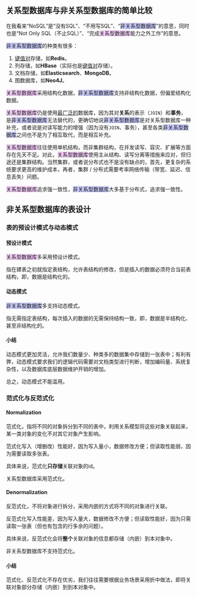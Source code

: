 ## 关系型数据库与非关系型数据库的简单比较

在我看来“NoSQL”是“没有SQL”、“不用写SQL”、“<span style=background:#c9ccff>非关系型数据库</span>”的意思，同时也是“Not Only SQL（不止SQL）”、“完成<span style=background:#f8d2ff>关系型数据库</span>能力之外工作”的意思。

<span style=background:#c9ccff>非关系型数据库</span>的种类有很多：

1. <u>键值对</u>存储，如**Redis**。
2. 列存储，如**HBase**（实际也是<u>键值对</u>存储）。
3. 文档存储，如**Elasticsearch**、**MongoDB**。
4. 图数据库，如**Neo4J**。

<span style=background:#f8d2ff>关系型数据库</span>采用结构化数据，<span style=background:#c9ccff>非关系型数据库</span>支持非结构化数据，但偏爱结构化数据。

<span style=background:#f8d2ff>关系型数据库</span>仍是使用[最广泛的](https://db-engines.com/en/ranking)数据库，因为其对**关系**的表示（`JOIN`）和**事务**，是<span style=background:#c9ccff>非关系型数据库</span>无法替代的，更确切地说<span style=background:#c9ccff>非关系型数据库</span>是对关系型数据库一种补充，或者说是对读写能力的增强（因为没有`JOIN`、事务），甚至各类<span style=background:#c9ccff>非关系型数据库</span>之间也不是为了相互取代，而是相互补充。

<span style=background:#f8d2ff>关系型数据库</span>往往使用单机结构，而非集群结构，在并发读写、容灾、扩展等方面存在先天不足。对此，<span style=background:#f8d2ff>关系型数据库</span>使用主从结构、读写分离等措施来应对，但归途还是集群结构。当然集群，或者说分布式也不是没有缺点的，首先，更复杂的系统要求更高的维护成本，再者，集群 / 分布式需要考率网络传输（带宽、延迟、信息丢失）问题。

<span style=background:#f8d2ff>关系型数据库</span>追求强一致性，<span style=background:#c9ccff>非关系型数据库</span>大多基于分布式，追求强一致性。



## 非关系型数据库的表设计

### 表的预设计模式与动态模式

#### 预设计模式

<span style=background:#f8d2ff>关系型数据库</span>多采用预设计模式。

指在建表之初就指定表结构，允许表结构的修改，但是插入的数据必须符合当前表结构，即，数据是结构化的。

#### 动态模式

<span style=background:#c9ccff>非关系型数据库</span>多支持动态模式。

指无需指定表结构，每次插入的数据的无需保持结构一致，即，数据是半结构化、甚至非结构化的。

#### 小结

动态模式更加灵活，允许我们数量少、种类多的数据集中存储到一张表中；有利有弊，动态模式要求我们的逻辑代码需要对文档类型进行判断，增加编码量、系统复杂性，以及数据库底层数据维护开销的增加。

总之，动态模式不能滥用。

### 范式化与反范式化

#### Normalization

范式化，指将不同的对象拆分到不同的表中，利用关系模型将这些对象关联起来，某一类对象的变化不对其它对象产生影响。

范式化写入（增删改）性能好，因为写入量小，数据修改方便；但读取性能弱，因为需要读取多张表。

具体来说，范式化**只存储**关联对象的id。

关系型数据库采用范式化。

#### Denormalization

反范式化，不将对象进行拆分，采用内嵌的方式将不同的对象进行关联。

反范式化写入性能差，因为写入量大，数据修改不方便；但读取性能好，因为只需读取一张表（但也有包含的行多余的问题）。

具体来说，反范式化会将**整个**关联对象的信息都存储（内嵌）到本对象中。

非关系型数据库不支持范式化。

#### 小结

范式化、反范式化不存在优劣，我们往往需要根据业务场景采用折中做法，即将关联对象部分存储（内嵌）到到本对象中。

